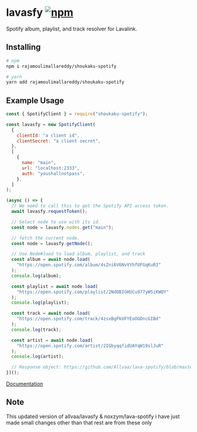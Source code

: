 # lavasfy [![npm](https://img.shields.io/npm/v/lavasfy)](https://npmjs.com/package/lavasfy "lavasfy")

Spotify album, playlist, and track resolver for Lavalink.

## Installing

```sh
# npm
npm i rajamoulimallareddy/shoukaku-spotify

# yarn
yarn add rajamoulimallareddy/shoukaku-spotify
```

## Example Usage

```js
const { SpotifyClient } = require("shoukaku-spotify");

const lavasfy = new SpotifyClient(
  {
    clientId: "a client id",
    clientSecret: "a client secret",
  },
  [
    {
      name: "main",
      url: "localhost:2333",
      auth: "youshallnotpass",
    },
  ]
);

(async () => {
  // We need to call this to get the Spotify API access token.
  await lavasfy.requestToken();

  // Select node to use with its id.
  const node = lavasfy.nodes.get("main");

  // fetch the current node.
  const node = lavasfy.getNode();

  // Use Node#load to load album, playlist, and track
  const album = await node.load(
    "https://open.spotify.com/album/4sZni6V6NvVYhfUFGqKuR3"
  );
  console.log(album);

  const playlist = await node.load(
    "https://open.spotify.com/playlist/2NdDBIGHUCu977yW5iKWQY"
  );
  console.log(playlist);

  const track = await node.load(
    "https://open.spotify.com/track/4zsxBgPkUFYEoOGDncGIBd"
  );
  console.log(track);

  const artist = await node.load(
    "https://open.spotify.com/artist/2IGbyqqfidUAYqW19slJuR"
  );
  console.log(artist);

  // Response object: https://github.com/Allvaa/lava-spotify/blob/master/src/typings/Lavalink/index.ts#L25
})();
```

[Documentation](https://allvaa.github.io/lava-spotify "Documentaion")

## Note

This updated version of allvaa/lavasfy & noxzym/lava-spotify
i have just made small changes other than that rest are from these only
